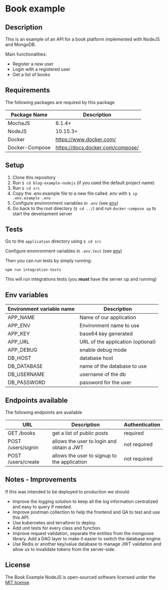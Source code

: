 # Book example

## Description

This is an example of an API for a book platform implemented with NodeJS and MongoDB.

Main functionalities:

- Register a new user
- Login with a registered user
- Get a list of books

## Requirements

The following packages are required by this package

| Package Name | Description |
| ------------ |  ------------------------ |
| MochaJS |  6.1.4+ |
| NodeJS |  10.15.3+ |
| Docker | https://www.docker.com/ | latest |
| Docker-Compose | https://docs.docker.com/compose/ | latest |


## <a name="setup"></a> Setup

1. Clone this repository
2. Run `$ cd blog-example-nodejs` (if you used the default project name)
3. Run `$ cd src`
4. Copy the .env.example file to a new file called .env with `$ cp .env.example .env`
5. Configure envinronment variables in `.env` (see [env](#env))
6. Go back to the root directory (`$ cd ../`) and run `docker-compose up` to start the development server


## Tests

Go to the `application` directory using `$ cd src`

Configure envinronment variables in `.env.test` (see [env](#env))

Then you can run tests by simply running:

    npm run integration-tests


This will run integrations tests (you **must** have the server up and running)


## <a name="env"></a> Env variables

| Environment variable name | Description |
| ------------ | ------------------------ |
| APP_NAME | Name of our application |
| APP_ENV |  Environment name to use |
| APP_KEY |  base64 key generated |
| APP_URL | URL of the application (optional)
| APP_DEBUG | enable debug mode  |
| DB_HOST | database host  |
| DB_DATABASE | name of the database to use  |
| DB_USERNAME | username of the db  |
| DB_PASSWORD | password for the user  |


## Endpoints available

The following endpoints are available

| URL | Description | Authentication |
| ------------ |  ------------------------ | ------------------------ |
| GET /books |  get a list of public posts  | required  |
| POST /users/signin |  allows the user to login and obtain a JWT  | not required |
| POST /users/create | allows the user to signup to the application  | not required |

## Notes - Improvements

If this was intended to be deployed to production we should:
- Improve the logging solution to keep all the log information centralized and easy to query if needed.
- Improve postman collection to help the frontend and QA to test and use this API.
- Use kubernetes and terraform to deploy.
- Add unit tests for every class and function.
- Improve request validation, separate the entities from the mongoose library. Add a DAO layer to make it easier to switch the database engine.
- Use Redis or another key/value database to manage JWT validation and allow us to invalidate tokens from the server-side.

## License

The Book Example NodeJS is open-sourced software licensed under the [MIT license](https://opensource.org/licenses/MIT).